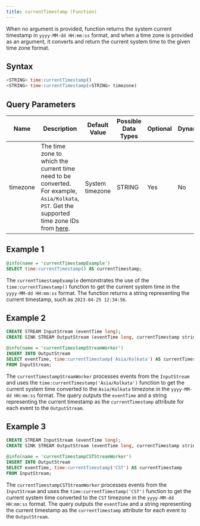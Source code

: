 ```yaml
---
title: currentTimestamp (Function)
---
```


When no argument is provided, function returns the system current
timestamp in `yyyy-MM-dd HH:mm:ss` format, and when a time zone is
provided as an argument, it converts and return the current system time
to the given time zone format.

## Syntax

```sql
<STRING> time:currentTimestamp()
<STRING> time:currentTimestamp(<STRING> timezone)
```

## Query Parameters

| Name     | Description   | Default Value   | Possible Data Types | Optional | Dynamic |
|----------|---------------|-----------------|---------------------|----------|---------|
| timezone | The time zone to which the current time need to be converted. For example, `Asia/Kolkata`, `PST`. Get the supported time zone IDs from [here](https://docs.oracle.com/javase/8/docs/api/java/time/ZoneId.html). | System timezone | STRING   | Yes  | No |

## Example 1

```sql
@info(name = 'currentTimestampExample')
SELECT time:currentTimestamp() AS currentTimestamp;
```

The `currentTimestampExample` demonstrates the use of the `time:currentTimestamp()` function to get the current system time in the `yyyy-MM-dd HH:mm:ss` format. The function returns a string representing the current timestamp, such as `2023-04-25 12:34:56`.

## Example 2

```sql
CREATE STREAM InputStream (eventTime long);
CREATE SINK STREAM OutputStream (eventTime long, currentTimestamp string);

@info(name = 'currentTimestampStreamWorker')
INSERT INTO OutputStream
SELECT eventTime, time:currentTimestamp('Asia/Kolkata') AS currentTimestamp
FROM InputStream;
```

The `currentTimestampStreamWorker` processes events from the `InputStream` and uses the `time:currentTimestamp('Asia/Kolkata')` function to get the current system time converted to the `Asia/Kolkata` timezone in the `yyyy-MM-dd HH:mm:ss` format. The query outputs the `eventTime` and a string representing the current timestamp as the `currentTimestamp` attribute for each event to the `OutputStream`.

## Example 3

```sql
CREATE STREAM InputStream (eventTime long);
CREATE SINK STREAM OutputStream (eventTime long, currentTimestamp string);

@info(name = 'currentTimestampCSTStreamWorker')
INSERT INTO OutputStream
SELECT eventTime, time:currentTimestamp('CST') AS currentTimestamp
FROM InputStream;
```

The `currentTimestampCSTStreamWorker` processes events from the `InputStream` and uses the `time:currentTimestamp('CST')` function to get the current system time converted to the `CST` timezone in the `yyyy-MM-dd HH:mm:ss` format. The query outputs the `eventTime` and a string representing the current timestamp as the `currentTimestamp` attribute for each event to the `OutputStream`.
